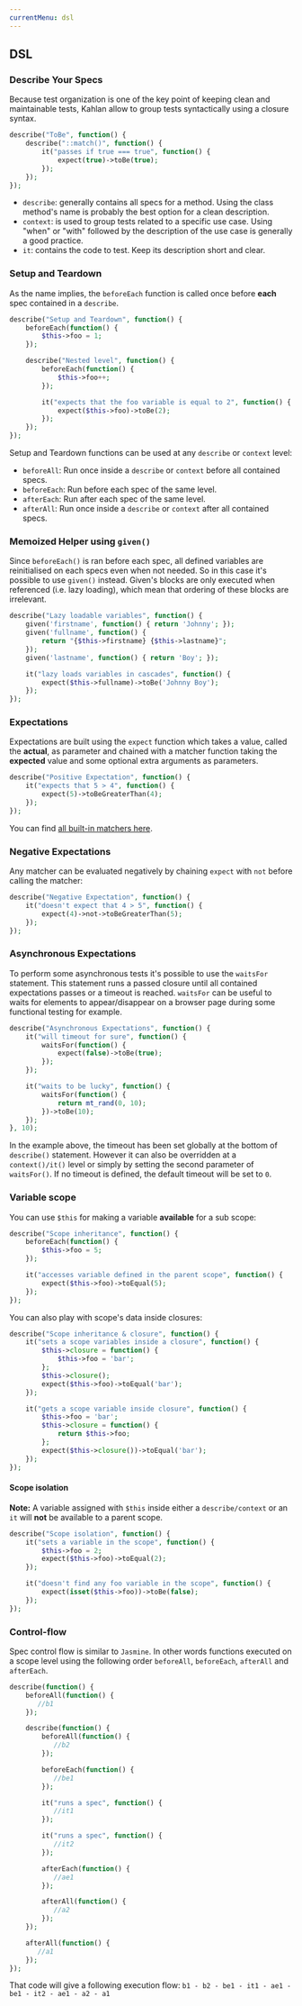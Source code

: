 ```yaml
---
currentMenu: dsl
---
```


## DSL

### Describe Your Specs

Because test organization is one of the key point of keeping clean and maintainable tests, Kahlan allow to group tests syntactically using a closure syntax.

```php
describe("ToBe", function() {
    describe("::match()", function() {
        it("passes if true === true", function() {
            expect(true)->toBe(true);
        });
    });
});
```

* `describe`: generally contains all specs for a method. Using the class method's name is probably the best option for a clean description.
* `context`: is used to group tests related to a specific use case. Using "when" or "with" followed by the description of the use case is generally a good practice.
* `it`: contains the code to test. Keep its description short and clear.

### Setup and Teardown

As the name implies, the `beforeEach` function is called once before **each** spec contained in a `describe`.

```php
describe("Setup and Teardown", function() {
    beforeEach(function() {
        $this->foo = 1;
    });

    describe("Nested level", function() {
        beforeEach(function() {
            $this->foo++;
        });

        it("expects that the foo variable is equal to 2", function() {
            expect($this->foo)->toBe(2);
        });
    });
});
```

Setup and Teardown functions can be used at any `describe` or `context` level:

* `beforeAll`: Run once inside a `describe` or `context` before all contained specs.
* `beforeEach`: Run before each spec of the same level.
* `afterEach`: Run after each spec of the same level.
* `afterAll`: Run once inside a `describe` or `context` after all contained specs.

### Memoized Helper using `given()`

Since `beforeEach()` is ran before each spec, all defined variables are reinitialised on each specs even when not needed. So in this case it's possible to use `given()` instead. Given's blocks are only executed when referenced (i.e. lazy loading), which mean that ordering of these blocks are irrelevant.

```php
describe("Lazy loadable variables", function() {
    given('firstname', function() { return 'Johnny'; });
    given('fullname', function() {
        return "{$this->firstname} {$this->lastname}";
    });
    given('lastname', function() { return 'Boy'; });

    it("lazy loads variables in cascades", function() {
        expect($this->fullname)->toBe('Johnny Boy');
    });
});
```

### Expectations

Expectations are built using the `expect` function which takes a value, called the **actual**, as parameter and chained with a matcher function taking the **expected** value and some optional extra arguments as parameters.

```php
describe("Positive Expectation", function() {
    it("expects that 5 > 4", function() {
        expect(5)->toBeGreaterThan(4);
    });
});
```

You can find [all built-in matchers here](matchers.md).

### Negative Expectations

Any matcher can be evaluated negatively by chaining `expect` with `not` before calling the matcher:

```php
describe("Negative Expectation", function() {
    it("doesn't expect that 4 > 5", function() {
        expect(4)->not->toBeGreaterThan(5);
    });
});
```

### Asynchronous Expectations

To perform some asynchronous tests it's possible to use the `waitsFor` statement. This statement runs a passed closure until all contained expectations passes or a timeout is reached. `waitsFor` can be useful to waits for elements to appear/disappear on a browser page during some functional testing for example.

```php
describe("Asynchronous Expectations", function() {
    it("will timeout for sure", function() {
        waitsFor(function() {
            expect(false)->toBe(true);
        });
    });

    it("waits to be lucky", function() {
        waitsFor(function() {
            return mt_rand(0, 10);
        })->toBe(10);
    });
}, 10);
```

In the example above, the timeout has been set globally at the bottom of `describe()` statement. However it can also be overridden at a `context()/it()` level or simply by setting the second parameter of `waitsFor()`. If no timeout is defined, the default timeout will be set to `0`.

### Variable scope

You can use `$this` for making a variable **available** for a sub scope:

```php
describe("Scope inheritance", function() {
    beforeEach(function() {
        $this->foo = 5;
    });

    it("accesses variable defined in the parent scope", function() {
        expect($this->foo)->toEqual(5);
    });
});
```

You can also play with scope's data inside closures:

```php
describe("Scope inheritance & closure", function() {
    it("sets a scope variables inside a closure", function() {
        $this->closure = function() {
            $this->foo = 'bar';
        };
        $this->closure();
        expect($this->foo)->toEqual('bar');
    });

    it("gets a scope variable inside closure", function() {
        $this->foo = 'bar';
        $this->closure = function() {
            return $this->foo;
        };
        expect($this->closure())->toEqual('bar');
    });
});
```

#### Scope isolation

**Note:** A variable assigned with `$this` inside either a `describe/context` or an `it` will **not** be available to a parent scope.

```php
describe("Scope isolation", function() {
    it("sets a variable in the scope", function() {
        $this->foo = 2;
        expect($this->foo)->toEqual(2);
    });

    it("doesn't find any foo variable in the scope", function() {
        expect(isset($this->foo))->toBe(false);
    });
});
```

### Control-flow

Spec control flow is similar to `Jasmine`. In other words functions executed on a scope level using the following order `beforeAll`, `beforeEach`, `afterAll` and `afterEach`.

```php
describe(function() {
    beforeAll(function() {
       //b1
    });

    describe(function() {
        beforeAll(function() {
           //b2
        });

        beforeEach(function() {
           //be1
        });

        it("runs a spec", function() {
           //it1
        });

        it("runs a spec", function() {
           //it2
        });

        afterEach(function() {
           //ae1
        });

        afterAll(function() {
           //a2
        });
    });

    afterAll(function() {
       //a1
    });
});
```

That code will give a following execution flow: `b1 - b2 - be1 - it1 - ae1 - be1 - it2 - ae1 - a2 - a1`
